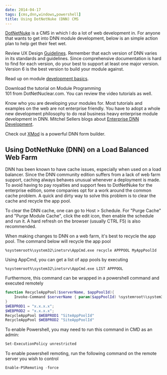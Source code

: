 ```yaml
---
date: 2014-04-17
tags: [cms,dnn,windows,powershell]
title: Using DotNetNuke (DNN) CMS
---
```


[DotNetNuke](https://www.dnnsoftware.com/) is a CMS in which I do a lot of web development in. For anyone that wants to get into DNN module development, below is an simple action plan to help get their feet wet.

Review UX Design [Guidelines](http://uxguide.dotnetnuke.com/CSSFoundation.aspx). Remember that each version of DNN varies in its standards and guidelines. Since comprehensive documentation is hard to find for each version, do your best to support at least one major version. Version 6 is the best version to build your module against.

Read up on module [development basics](http://www.chrishammond.com/blog/itemid/2616/using-the-new-module-development-templates-for-dot.aspx).

Download the tutorial on Module Programming 101 from DotNetNuclear.com. You can review the video tutorials as well.

Know who you are developing your modules for. Most tutorials and examples on the web are not enterprise friendly. You have to adopt a whole new development philosophy to do real business heavy enterprise module development in DNN. Mitchel Sellers blogs about [Enterprise DNN Development](https://mitchelsellers.com/).

Check out [XMod](https://www.dnndev.com/) is a powerful DNN form builder.

## Using DotNetNuke (DNN) on a Load Balanced Web Farm

DNN has been known to have cache issues, especially when used on a load balancer. Since the DNN community edition suffers from a lack of web farm support, caching always behaves unusual whenever a deployment is made. To avoid having to pay royalties and support fees to DotNetNuke for the enterprise edition, some companies opt for a work around the common cache problem. A quick and dirty way to solve this problem is to clear the cache and recycle the app pool.

To clear the DNN cache, one can go to Host > Schedule. For "Purge Cache" and "Purge Module Cache", click the edit icon, then enable the schedule and run it. A hard refresh on the browser (usually CTRL F5) is also recommended.

When making changes to DNN on a web farm, it's best to recycle the app pool. The command below will recycle the app pool

```
%systemroot%\system32\inetsrv\AppCmd.exe recycle APPPOOL MyAppPoolId
```

Using AppCmd, you can get a list of app pools by executing

```
%systemroot%\system32\inetsrv\AppCmd.exe LIST APPPOOL
```

Furthermore, this command can be wrapped in a powershell command and executed remotely

```powershell
function RecycleAppPool($serverName, $appPoolId){
    Invoke-Command $serverName { param($appPoolId) %systemroot%\system32\inetsrv\AppCmd.exe recycle APPPOOL $appPoolId } -Args $appPoolId
}
$WEBPROD1 = "x.x.x.x";
$WEBPROD2 = "x.x.x.x";
RecycleAppPool $WEBPROD1 "SiteAppPoolId"
RecycleAppPool $WEBPROD2 "SiteAppPoolId"
```

To enable Powershell, you may need to run this command in CMD as an admin:

```powershell
Set-ExecutionPolicy unrestricted
```

To enable powershell remoting, run the following command on the remote server you wish to control

```powershell
Enable-PSRemoting -force
```